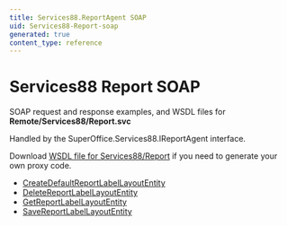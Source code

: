 ```yaml
---
title: Services88.ReportAgent SOAP
uid: Services88-Report-soap
generated: true
content_type: reference
---
```


# Services88 Report SOAP

SOAP request and response examples, and WSDL files for **Remote/Services88/Report.svc**

Handled by the <see cref="T:SuperOffice.Services88.IReportAgent">SuperOffice.Services88.IReportAgent</see> interface.



Download [WSDL file for Services88/Report](../Services88-Report.md) if you need to generate your own proxy code.

* [CreateDefaultReportLabelLayoutEntity](CreateDefaultReportLabelLayoutEntity.md)
* [DeleteReportLabelLayoutEntity](DeleteReportLabelLayoutEntity.md)
* [GetReportLabelLayoutEntity](GetReportLabelLayoutEntity.md)
* [SaveReportLabelLayoutEntity](SaveReportLabelLayoutEntity.md)

